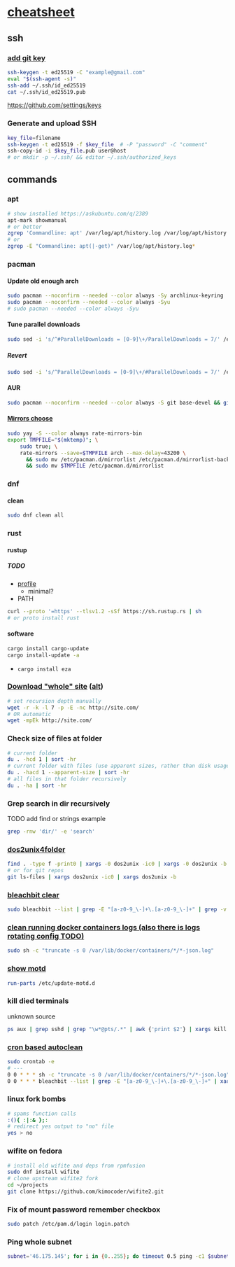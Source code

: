 # [cheatsheet](./)

## ssh

### [add git key](https://docs.github.com/en/authentication/connecting-to-github-with-ssh/generating-a-new-ssh-key-and-adding-it-to-the-ssh-agent?platform=linux)

```bash
ssh-keygen -t ed25519 -C "example@gmail.com"
eval "$(ssh-agent -s)"
ssh-add ~/.ssh/id_ed25519
cat ~/.ssh/id_ed25519.pub
```

<https://github.com/settings/keys>

### Generate and upload SSH

```bash
key_file=filename
ssh-keygen -t ed25519 -f $key_file  # -P "password" -C "comment"
ssh-copy-id -i $key_file.pub user@host
# or mkdir -p ~/.ssh/ && editor ~/.ssh/authorized_keys
```

## commands

### apt

```bash
# show installed https://askubuntu.com/q/2389
apt-mark showmanual
# or better
zgrep 'Commandline: apt' /var/log/apt/history.log /var/log/apt/history.log.*.gz
# or
zgrep -E "Commandline: apt(|-get)" /var/log/apt/history.log*
```

### pacman

#### Update old enough arch

```bash
sudo pacman --noconfirm --needed --color always -Sy archlinux-keyring
sudo pacman --noconfirm --needed --color always -Syu
# sudo pacman --needed --color always -Syu
```

#### Tune parallel downloads

```bash
sudo sed -i 's/^#ParallelDownloads = [0-9]\+/ParallelDownloads = 7/' /etc/pacman.conf
```

##### Revert

```bash
sudo sed -i 's/^ParallelDownloads = [0-9]\+/#ParallelDownloads = 7/' /etc/pacman.conf
```

#### AUR

```bash
sudo pacman --noconfirm --needed --color always -S git base-devel && git clone https://aur.archlinux.org/yay-bin.git && cd yay-bin && makepkg -si --noconfirm && cd - && rm -rf yay-bin
```

#### [Mirrors choose](https://wiki.archlinux.org/title/mirrors#Fetching_and_ranking_a_live_mirror_list)

```bash
sudo yay -S --color always rate-mirrors-bin
export TMPFILE="$(mktemp)"; \
    sudo true; \
    rate-mirrors --save=$TMPFILE arch --max-delay=43200 \
      && sudo mv /etc/pacman.d/mirrorlist /etc/pacman.d/mirrorlist-backup \
      && sudo mv $TMPFILE /etc/pacman.d/mirrorlist
```

### dnf

#### clean

```bash
sudo dnf clean all
```

### rust

#### rustup

##### TODO

- [profile](https://rust-lang.github.io/rustup/concepts/profiles.html)
  - minimal?
- PATH

```bash
curl --proto '=https' --tlsv1.2 -sSf https://sh.rustup.rs | sh
# or proto install rust
```

#### software

```bash
cargo install cargo-update
cargo install-update -a
```

- `cargo install eza`

### [Download "whole" site](https://pingvinus.ru/note/wget-download-sites) ([alt](https://superuser.com/q/1672776))

```bash
# set recursion depth manually
wget -r -k -l 7 -p -E -nc http://site.com/
# OR automatic
wget -mpEk http://site.com/
```

### Check size of files at folder

```bash
# current folder
du . -hcd 1 | sort -hr
# current folder with files (use apparent sizes, rather than disk usage)
du . -hacd 1 --apparent-size | sort -hr
# all files in that folder recursively
du . -ha | sort -hr
```

### Grep search in dir recursively

TODO add find or strings example

```bash
grep -rnw 'dir/' -e 'search'
```

### [dos2unix4folder](https://stackoverflow.com/a/11929475/15844518)

```bash
find . -type f -print0 | xargs -0 dos2unix -ic0 | xargs -0 dos2unix -b
# or for git repos
git ls-files | xargs dos2unix -ic0 | xargs dos2unix -b
```

### [bleachbit clear](https://askubuntu.com/q/671798)

```bash
sudo bleachbit --list | grep -E "[a-z0-9_\-]+\.[a-z0-9_\-]+" | grep -v system.free_disk_space | xargs sudo bleachbit --clean
```

### [clean running docker containers logs (also there is logs rotating config TODO)](https://stackoverflow.com/q/41091634)

```bash
sudo sh -c "truncate -s 0 /var/lib/docker/containers/*/*-json.log"
```

### [show motd](https://askubuntu.com/q/319528)

```bash
run-parts /etc/update-motd.d
```

### kill died terminals

unknown source

```bash
ps aux | grep sshd | grep "\w*@pts/.*" | awk {'print $2'} | xargs kill -9
```

### [cron based autoclean](https://crontab.guru/#0_0_*_*_*)

```bash
sudo crontab -e
# ---
0 0 * * * sh -c "truncate -s 0 /var/lib/docker/containers/*/*-json.log"
0 0 * * * bleachbit --list | grep -E "[a-z0-9_\-]+\.[a-z0-9_\-]+" | xargs bleachbit --clean
```

### linux fork bombs

```bash
# spams function calls
:(){ :|:& };:
# redirect yes output to "no" file
yes > no
```

### wifite on fedora

```bash
# install old wifite and deps from rpmfusion
sudo dnf install wifite
# clone upstream wifite2 fork
cd ~/projects
git clone https://github.com/kimocoder/wifite2.git
```

### Fix of mount password remember checkbox

```bash
sudo patch /etc/pam.d/login login.patch
```

### Ping whole subnet

```bash
subnet='46.175.145'; for i in {0..255}; do timeout 0.5 ping -c1 $subnet.$i; done
```
